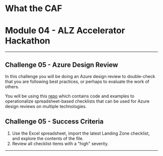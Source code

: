 # What the CAF

# Module 04 - ALZ Accelerator Hackathon

---

## Challenge 05 - Azure Design Review

In this challenge you will be doing an Azure design review to double-check that you are following best practices, or perhaps to evaluate the work of others.

You will be using this [repo](https://github.com/Azure/review-checklists) which contains code and examples to operationalize spreadsheet-based checklists that can be used for Azure design reviews on multiple technologies.

## Challenge 05 - Success Criteria

1. Use the Excel spreadsheet, import the latest Landing Zone checklist, and explore the contents of the file.
2. Review all checklist items with a "high" severity.

---

